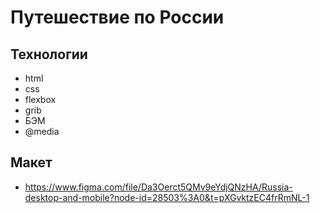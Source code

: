 # Путешествие по России 

## Технологии 
- html
- css
- flexbox
- grib
- БЭМ
- @media

## Макет
- https://www.figma.com/file/Da3Oerct5QMv9eYdjQNzHA/Russia-desktop-and-mobile?node-id=28503%3A0&t=pXGvktzEC4frRmNL-1
